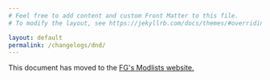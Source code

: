 ```yaml
---
# Feel free to add content and custom Front Matter to this file.
# To modify the layout, see https://jekyllrb.com/docs/themes/#overriding-theme-defaults

layout: default
permalink: /changelogs/dnd/
---
```


This document has moved to the [FG's Modlists website.](https://www.fgsmodlists.com/dd/dd-changelog)
